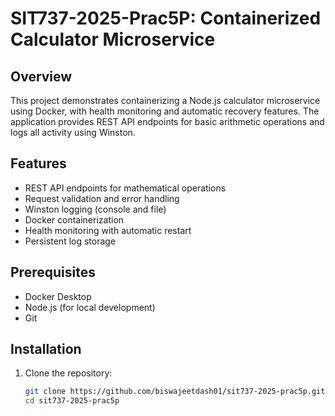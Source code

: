 # SIT737-2025-Prac5P: Containerized Calculator Microservice

## Overview
This project demonstrates containerizing a Node.js calculator microservice using Docker, with health monitoring and automatic recovery features. The application provides REST API endpoints for basic arithmetic operations and logs all activity using Winston.

## Features
- REST API endpoints for mathematical operations
- Request validation and error handling
- Winston logging (console and file)
- Docker containerization
- Health monitoring with automatic restart
- Persistent log storage

## Prerequisites
- Docker Desktop
- Node.js (for local development)
- Git

## Installation
1. Clone the repository:
   ```bash
   git clone https://github.com/biswajeetdash01/sit737-2025-prac5p.git
   cd sit737-2025-prac5p